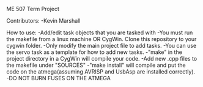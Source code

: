 ME 507 Term Project

Contributors:
-Kevin Marshall

How to use:
-Add/edit task objects that you are tasked with
-You must run the makefile from a linux machine OR CygWin.
	Clone this repository to your cygwin folder.
-Only modify the main project file to add tasks.
-You can use the servo task as a template for how to add new tasks.
-"make" in the project directory in a CygWin will compile your code.
-Add new .cpp files to the makefile under "SOURCES"
-"make install" will compile and put the code on the atmega(assuming
	AVRISP and UsbAsp are installed correctly).
-DO NOT BURN FUSES ON THE ATMEGA